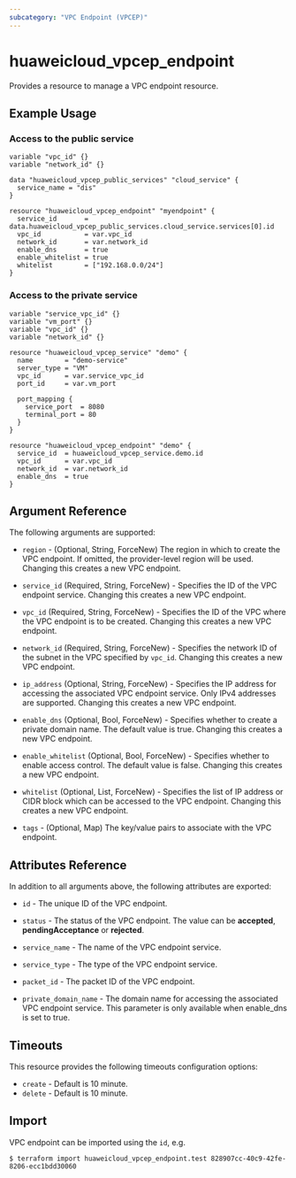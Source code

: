 ```yaml
---
subcategory: "VPC Endpoint (VPCEP)"
---
```


# huaweicloud_vpcep_endpoint

Provides a resource to manage a VPC endpoint resource.

## Example Usage

### Access to the public service

```hcl
variable "vpc_id" {}
variable "network_id" {}

data "huaweicloud_vpcep_public_services" "cloud_service" {
  service_name = "dis"
}

resource "huaweicloud_vpcep_endpoint" "myendpoint" {
  service_id       = data.huaweicloud_vpcep_public_services.cloud_service.services[0].id
  vpc_id           = var.vpc_id
  network_id       = var.network_id
  enable_dns       = true
  enable_whitelist = true
  whitelist        = ["192.168.0.0/24"]
}
```

### Access to the private service

```hcl
variable "service_vpc_id" {}
variable "vm_port" {}
variable "vpc_id" {}
variable "network_id" {}

resource "huaweicloud_vpcep_service" "demo" {
  name        = "demo-service"
  server_type = "VM"
  vpc_id      = var.service_vpc_id
  port_id     = var.vm_port

  port_mapping {
    service_port  = 8080
    terminal_port = 80
  }
}

resource "huaweicloud_vpcep_endpoint" "demo" {
  service_id  = huaweicloud_vpcep_service.demo.id
  vpc_id      = var.vpc_id
  network_id  = var.network_id
  enable_dns  = true
}
```

## Argument Reference

The following arguments are supported:

* `region` - (Optional, String, ForceNew) The region in which to create the VPC endpoint.
    If omitted, the provider-level region will be used. Changing this creates a new VPC endpoint.

* `service_id` (Required, String, ForceNew) - Specifies the ID of the VPC endpoint service.
    Changing this creates a new VPC endpoint.

* `vpc_id` (Required, String, ForceNew) - Specifies the ID of the VPC where the VPC endpoint is to be created.
    Changing this creates a new VPC endpoint.

* `network_id` (Required, String, ForceNew) - Specifies the network ID of the subnet in the VPC specified by `vpc_id`.
    Changing this creates a new VPC endpoint.

* `ip_address` (Optional, String, ForceNew) - Specifies the IP address for accessing the associated VPC endpoint service.
    Only IPv4 addresses are supported. Changing this creates a new VPC endpoint.

* `enable_dns` (Optional, Bool, ForceNew) - Specifies whether to create a private domain name. The default value is true.
    Changing this creates a new VPC endpoint.

* `enable_whitelist` (Optional, Bool, ForceNew) - Specifies whether to enable access control. The default value is false.
    Changing this creates a new VPC endpoint.

* `whitelist` (Optional, List, ForceNew) - Specifies the list of IP address or CIDR block which can be accessed to the VPC endpoint.
    Changing this creates a new VPC endpoint.

* `tags` - (Optional, Map) The key/value pairs to associate with the VPC endpoint.

## Attributes Reference

In addition to all arguments above, the following attributes are exported:

* `id` - The unique ID of the VPC endpoint.

* `status` - The status of the VPC endpoint. The value can be **accepted**, **pendingAcceptance** or **rejected**.

* `service_name` - The name of the VPC endpoint service.

* `service_type` - The type of the VPC endpoint service.

* `packet_id` - The packet ID of the VPC endpoint.

* `private_domain_name` -  The domain name for accessing the associated VPC endpoint service.
    This parameter is only available when enable_dns is set to true.

## Timeouts
This resource provides the following timeouts configuration options:
* `create` - Default is 10 minute.
* `delete` - Default is 10 minute.

## Import

VPC endpoint can be imported using the `id`, e.g.

```
$ terraform import huaweicloud_vpcep_endpoint.test 828907cc-40c9-42fe-8206-ecc1bdd30060
```
